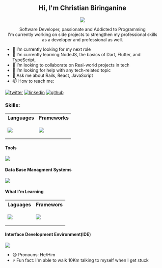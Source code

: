 
<h2 align = "center">Hi, I'm Christian Biringanine</h2>

<!-- ![giphy](https://user-images.githubusercontent.com/97100091/170823363-d93b0210-4645-4c26-99d7-14c301d023e7.gif) -->

<p align="center">
<img src="https://user-images.githubusercontent.com/97100091/170823363-d93b0210-4645-4c26-99d7-14c301d023e7.gif" />
</p>
<p align = "center">Software Developer, passionate and Addicted to Programming </br> I'm currently working on side projects to strengthen my professional skills as a developer and professional as well.</p>


- 🔭 I’m currently looking for my next role
- 🌱 I’m currently learning NodeJS, the basics of Dart, Flutter, and TypeScript,
- 👯 I’m looking to collaborate on  Real-world projects in tech
- 🤔 I’m looking for help with any tech-related topic
- 💬 Ask me about Rails, React, JavaScript
- 📫 How to reach me: 

<!-- display the social media buttons in your README -->

[![twitter](https://github.com/shikhar1020jais1/Git-Social/blob/master/Icons/Twitter.png (Twitter))][3]
[![linkedin](https://github.com/shikhar1020jais1/Git-Social/blob/master/Icons/LinkedIn.png (LinkedIn))][4]
[![github](https://github.com/shikhar1020jais1/Git-Social/blob/master/Icons/Github.png (Github))][5]

<!-- To Link your profile to the media buttons -->

[3]: https://www.twitter.com/@christianbirin4
[4]: https://www.linkedin.com/in/christian-biringanine
[5]: https://www.github.com/christianbiring1

 <h3>Skills:</h3>
 <table>
  <tr>
   <th>Languages</th>
   <th>Frameworks</th>
  </tr>
  <tr>
   <td>
    <p>
      <a href="https://skillicons.dev">
        <img src="https://skillicons.dev/icons?i=html,css,js,nodejs,ruby" />
      </a>
    </p>
   </td>
   <td>
     <p>
       <a href="https://skillicons.dev">
         <img src="https://skillicons.dev/icons?i=react,rails,express,bootstrap,sass,tailwind&perline=5" />
       </a>
     </p>
   </td>
  </tr>
 </table>

<h4>Tools</h4>
<p>
  <a href="https://skillicons.dev">
    <img src="https://skillicons.dev/icons?i=redux,vite,webpack,git,babel,firebase,jest,postman&perline=6" />
  </a>
</p>
<h4>Data Base Managment Systems</h4>
<p>
  <a href="https://skillicons.dev">
    <img src="https://skillicons.dev/icons?i=postgres,MySQL,mongodb" />
  </a>
</p>

<h4>What I'm Learning</h4>
<table>
 <tr>
 <th>Laguages</th>
 <th>Framewors</th>
 </tr>
 <tr>
  <td>
    <p>
     <a href="https://skillicons.dev">
      <img src="https://skillicons.dev/icons?i=ts,dart&perline=3" />
     </a>
    </p>
  </td>
  <td>
   <p>
     <a href="https://skillicons.dev">
      <img src="https://skillicons.dev/icons?i=flutter" />
     </a>
    </p>
  </td>
 </tr>
</table>

<h4>Interface Development Environment(IDE)</h4>
<p>
  <a href="https://skillicons.dev">
    <img src="https://skillicons.dev/icons?i=vscode" />
  </a>
</p>


- 😄 Pronouns: He/Him
- ⚡ Fun fact: I'm able to walk 10Km talking to myself when I get stuck

